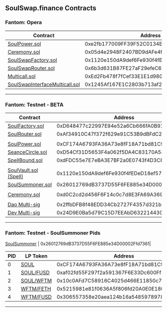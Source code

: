 ## SoulSwap.finance Contracts

### Fantom: Opera
| Contract | Address | 
| --- | --- | 
| [SoulPower.sol](https://ftmscan.com/address/0xe2fb177009FF39F52C0134E8007FA0e4BaAcBd07/#code) | 0xe2fb177009FF39F52C0134E8007FA0e4BaAcBd07 |
| [Ceremony.sol](https://ftmscan.com/address/0x05d4e2948F2407BD9dAFe4f74253AfE2296456B8#code) | 0x05d4e2948F2407BD9dAFe4f74253AfE2296456B8 |
| [SoulSwapFactory.sol](https://ftmscan.com/address/0x1120e150dA9def6Fe930f4fEDeD18ef57c0CA7eF#code) | 0x1120e150dA9def6Fe930f4fEDeD18ef57c0CA7eF |
| [SoulSwapRouter.sol](https://ftmscan.com/address/0x6b3d631B87FE27aF29efeC61d2ab8CE4d621cCBF#code) | 0x6b3d631B87FE27aF29efeC61d2ab8CE4d621cCBF |
| [Multicall.sol](https://ftmscan.com/address/0xEd2Fb478f7fCef33E1E1d980a0135789B295a7F5#code) | 0xEd2Fb478f7fCef33E1E1d980a0135789B295a7F5 |
| [SoulSwapInterfaceMulticall.sol](https://ftmscan.com/address/0x1245Af167E1C2803b713af29F3C121b191a19366#code) | 0x1245Af167E1C2803b713af29F3C121b191a19366 |


----

### Fantom: Testnet - BETA
| Contract | Address | 
| --- | --- | 
| [SoulFactory.sol](https://testnet.ftmscan.com/address/0xD648477c22997E94e52a6Cb666fA0B91c44ed185#code) | 0xD648477c22997E94e52a6Cb666fA0B91c44ed185 |
| [SoulRouter.sol](https://testnet.ftmscan.com/address/0xAf34910C47f372f629e91C53B9dBFdC288cF423f#code) | 0xAf34910C47f372f629e91C53B9dBFdC288cF423f |
| | |
| [SoulPower.sol](https://testnet.ftmscan.com/address/0xCF174A6793FA36A73e8fF18A71bd81C985ef5aB5/#code) | 0xCF174A6793FA36A73e8fF18A71bd81C985ef5aB5 |
| [SeanceCircle.sol](https://testnet.ftmscan.com/address/0xD54Cf31D5653F4a062f5DA4C83170A5867d04442/#code) | 0xD54Cf31D5653F4a062f5DA4C83170A5867d04442 |
| [SpellBound.sol](https://testnet.ftmscan.com/address/0xdFDC55e7E7eBA3E7BF2a0E0743f4D3C858FaC37E/#code) | 0xdFDC55e7E7eBA3E7BF2a0E0743f4D3C858FaC37E |
| | |
| [SoulVault.sol (Spell)](https://testnet.ftmscan.com/address/0x1120e150dA9def6Fe930f4fEDeD18ef57c0CA7eF/#code) | 0x1120e150dA9def6Fe930f4fEDeD18ef57c0CA7eF |
| [SoulSummoner.sol](https://testnet.ftmscan.com/address/0x26012769dB3737D55F6FE885e34D00002Ffd7361/#code) | 0x26012769dB3737D55F6FE885e34D00002Ffd7361 |
| | |
| [Ceremony.sol](https://testnet.ftmscan.com/address/0xd0C2cd2d456F6F14c0c7d8E3FA69A3695D850513#code) | 0xd0C2cd2d456F6F14c0c7d8E3FA69A3695D850513 |
| | |
| [Dao Multi-sig](https://safe.testnet.fantom.network/#/safes/0x2ffbDFB8f48EDD34Cb2727F4357d321bD71ddF25/balances) | 0x2ffbDFB8f48EDD34Cb2727F4357d321bD71ddF25 |
| [Dev Multi-sig](https://safe.testnet.fantom.network/#/safes/0x24D9E0Ba5d79C15D7EEAbD632214430D6F1677cA/balances) | 0x24D9E0Ba5d79C15D7EEAbD632214430D6F1677cA |

----

### Fantom: Testnet - SoulSummoner Pids

[SoulSummoner](https://testnet.ftmscan.com/address/0x26012769dB3737D55F6FE885e34D00002Ffd7361#code) | 0x26012769dB3737D55F6FE885e34D00002Ffd7361|

| PID | LP Token | Address | 
| --- | --- | --- | 
| 0 | [SOUL](https://testnet.ftmscan.com/address/0xCF174A6793FA36A73e8fF18A71bd81C985ef5aB5#code) | 0xCF174A6793FA36A73e8fF18A71bd81C985ef5aB5
| 1 | [SOUL/FUSD](https://testnet.ftmscan.com/address/0xaf02fd55F297f2a591367F6E33Dc600Ff2Be472A#code) | 0xaf02fd55F297f2a591367F6E33Dc600Ff2Be472A |
| 2 | [SOUL/WFTM](https://testnet.ftmscan.com/address/0x10c0AFd7C58916C4025d466E11850c7D79219277#code) | 0x10c0AFd7C58916C4025d466E11850c7D79219277 |
| 3 | [WFTM/FETH](https://testnet.ftmscan.com/address/0x5215981e81f0636A5f806fd20A0E0E180d9aaa68#code) | 0x5215981e81f0636A5f806fd20A0E0E180d9aaa68 |
| 4 | [WFTM/FUSD](https://testnet.ftmscan.com/address/0x306557358e20aea124b16a548597897858d13cb2#code) | 0x306557358e20aea124b16a548597897858d13cb2 |

---
